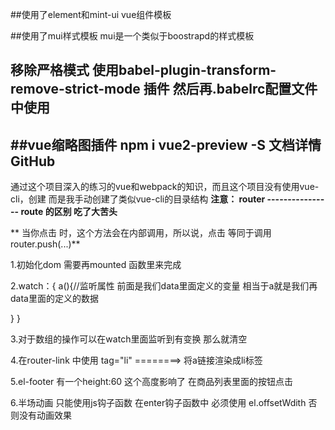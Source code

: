 
##使用了element和mint-ui vue组件模板

##使用了mui样式模板  mui是一个类似于boostrapd的样式模板

## 移除严格模式 使用babel-plugin-transform-remove-strict-mode  插件  然后再.babelrc配置文件中使用

##vue缩略图插件  npm i vue2-preview -S 文档详情GitHub
---------------
通过这个项目深入的练习的vue和webpack的知识，而且这个项目没有使用vue-cli，创建 而是我手动创建了类似vue-cli的目录结构
**注意： router ---------------- route  的区别 吃了大苦头**

** 当你点击 <router-link> 时，这个方法会在内部调用，所以说，点击 <router-link :to="..."> 等同于调用 router.push(...)**

1.初始化dom 需要再mounted 函数里来完成

2.watch：{
   a(){//监听属性 前面是我们data里面定义的变量  相当于a就是我们再data里面的定义的数据

   } 
}

3.对于数组的操作可以在watch里面监听到有变换 那么就清空

4.在router-link 中使用 tag="li"   ========> 将a链接渲染成li标签

5.el-footer 有一个height:60 这个高度影响了 在商品列表里面的按钮点击

6.半场动画 只能使用js钩子函数   在enter钩子函数中 必须使用 el.offsetWdith 否则没有动画效果